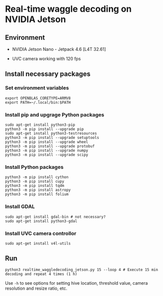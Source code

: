 # Real-time waggle decoding on NVIDIA Jetson

## Environment

- NVIDIA Jetson Nano - Jetpack 4.6 [L4T 32.61]

- UVC camera working with 120 fps

## Install necessary packages

### Set environment variables
```
export OPENBLAS_CORETYPE=ARMV8
export PATH=~/.local/bin:$PATH
```
### Install pip and upgrage Python packages
```
sudo apt-get install python3-pip
python3 -m pip install --upgrade pip
sudo apt-get install python3-testresources
python3 -m pip install --upgrade setuptools
python3 -m pip install --upgrade wheel
python3 -m pip install --upgrade protobuf
python3 -m pip install --upgrade numpy
python3 -m pip install --upgrade scipy
```
### Install Python packages
```
python3 -m pip install cython
python3 -m pip install cupy
python3 -m pip install tqdm
python3 -m pip install astropy
python3 -m pip install folium
```
### Install GDAL
```
sudo apt-get install gdal-bin # not necessary?
sudo apt-get install python3-gdal
```
### Install UVC camera controllor
```
sudo apt-get install v4l-utils
```

## Run
```
python3 realtime_waggledecoding_jetson.py 15 --loop 4 # Execute 15 min decoding and repeat 4 times (1 h)
```
Use `-h` to see options for setting hive location, threshold value, camera resolution and resize ratio, etc.
